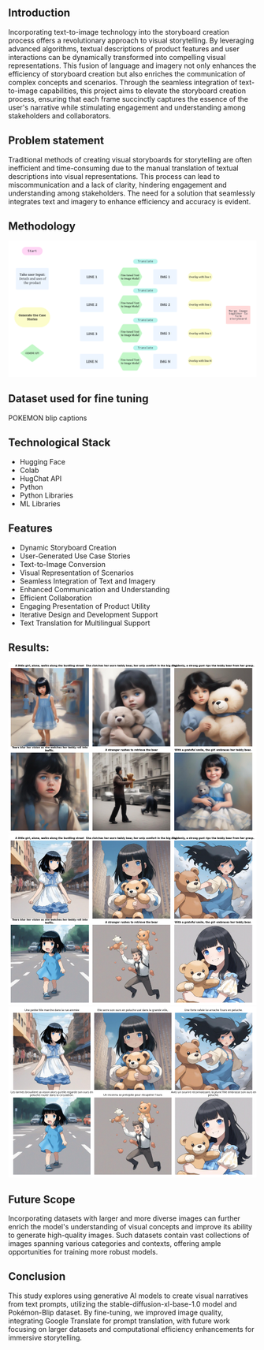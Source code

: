 <h2>Introduction</h2>
<p>Incorporating text-to-image technology into the storyboard creation process offers a revolutionary approach to visual storytelling. By leveraging advanced algorithms, textual descriptions of product features and user interactions can be dynamically transformed into compelling visual representations. This fusion of language and imagery not only enhances the efficiency of storyboard creation but also enriches the communication of complex concepts and scenarios. Through the seamless integration of text-to-image capabilities, this project aims to elevate the storyboard creation process, ensuring that each frame succinctly captures the essence of the user's narrative while stimulating engagement and understanding among stakeholders and collaborators.</p>
<h2>Problem statement</h2>
<p>Traditional methods of creating visual storyboards for storytelling are often inefficient and time-consuming due to the manual translation of textual descriptions into visual representations. This process can lead to miscommunication and a lack of clarity, hindering engagement and understanding among stakeholders. The need for a solution that seamlessly integrates text and imagery to enhance efficiency and accuracy is evident.</p>

<h2>Methodology</h2>
<img src='assets/diagram.png'>

<h2>Dataset used for fine tuning</h2>
<p>POKEMON blip captions</p>

<h2>Technological Stack</h2>
<ul>
  <li>Hugging Face</li>
  <li>Colab</li>
  <li>HugChat API</li>
  <li>Python</li>
  <li>Python Libraries</li>
  <li>ML Libraries</li>
</ul>

<h2>Features</h2>
    <ul>
        <li>Dynamic Storyboard Creation</li>
        <li>User-Generated Use Case Stories</li>
        <li>Text-to-Image Conversion</li>
        <li>Visual Representation of Scenarios</li>
        <li>Seamless Integration of Text and Imagery</li>
        <li>Enhanced Communication and Understanding</li>
        <li>Efficient Collaboration</li>
        <li>Engaging Presentation of Product Utility</li>
        <li>Iterative Design and Development Support</li>
        <li>Text Translation for Multilingual Support</li>
    </ul>

<h2>Results:</h2>
<img src='assets/baseline.png'>
<img src='assets/finetuned.png'>
<img src='assets/finetune-f.png'>

<h2>Future Scope</h2>
<p>Incorporating datasets with larger and more diverse images can further enrich the model's understanding of visual concepts and improve its ability to generate high-quality images. Such datasets contain vast collections of images spanning various categories and contexts, offering ample opportunities for training more robust models.</p>

<h2>Conclusion</h2>
<p>This study explores using generative AI models to create visual narratives from text prompts, utilizing the stable-diffusion-xl-base-1.0 model and Pokémon-Blip dataset. By fine-tuning, we improved image quality, integrating Google Translate for prompt translation, with future work focusing on larger datasets and computational efficiency enhancements for immersive storytelling.</p>

